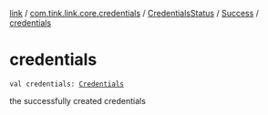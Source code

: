 [link](../../../index.md) / [com.tink.link.core.credentials](../../index.md) / [CredentialsStatus](../index.md) / [Success](index.md) / [credentials](./credentials.md)

# credentials

`val credentials: `[`Credentials`](../../../com.tink.model.credentials/-credentials/index.md)

the successfully created credentials

